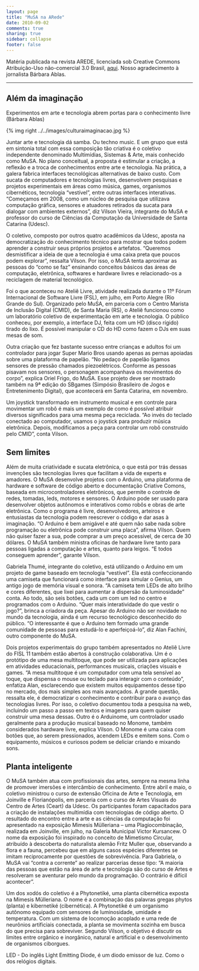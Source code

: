 ```yaml
---
layout: page
title: "MuSA na ARede"
date: 2010-09-02
comments: true
sharing: true
sidebar: collapse
footer: false
---
```


Matéria publicada na revista AREDE, licenciada sob Creative Commons Atribuição-Uso não-comercial 3.0 Brasil, <a href="http://www.arede.inf.br/inclusao/edicoes-anteriores/169-edicao-no-62-setembro2010/3377-cultura"> aqui</a>. Nosso agradecimento à jornalista Bárbara Ablas.

***

## Além da imaginação

Experimentos em arte e tecnologia abrem portas para o conhecimento livre
(Bárbara Ablas)

{% img right ../../images/culturaimaginacao.jpg %}

Juntar arte e tecnologia dá samba. Ou techno music. E um grupo que está em sintonia total com essa composição tão criativa é o coletivo independente denominado Multimídias, Sistemas &amp; Arte, mais conhecido como MuSA. No plano conceitual, a proposta é estimular a criação, a reflexão e a troca de conhecimentos entre arte e tecnologia. Na prática, a galera fabrica interfaces tecnológicas alternativas de baixo custo. Com sucata de computadores e tecnologias livres, desenvolvem pesquisas e projetos experimentais em áreas como música, games, organismos cibernéticos, tecnologia “vestível”, entre outras interfaces interativas. “Começamos em 2008, como um núcleo de pesquisa que utilizava computação gráfica, sensores e atuadores retirados da sucata para dialogar com ambientes externos”, diz Vilson Vieira, integrante do MuSA e professor do curso de Ciências da Computação da Universidade de Santa Catarina (Udesc).</p>

O coletivo, composto por outros quatro acadêmicos da Udesc, aposta na democratização do conhecimento técnico para mostrar que todos podem aprender a construir seus próprios projetos e artefatos. “Queremos desmistificar a ideia de que a tecnologia é uma caixa preta que poucos podem explorar”, ressalta Vilson. Por isso, o MuSA tenta aproximar as pessoas do “como se faz” ensinando conceitos básicos das áreas de computação, eletrônica, softwares e hardware livres e relacionado-os a reciclagem de material tecnológico.

Foi o que aconteceu no Ateliê Livre, atividade realizada durante o 11º Fórum Internacional de Software Livre (FSL), em julho, em Porto Alegre (Rio Grande do Sul). Organizado pelo MuSA, em parceria com o Centro Marista de Inclusão Digital (CMID), de Santa Maria (RS), o Ateliê  funcionou como um laboratório coletivo de experimentação em arte e tecnologia. O público conheceu, por exemplo, a interface DJ, feita com um HD (disco rígido) tirado do lixo. É possível manipular o CD do HD como fazem o DJs em suas mesas de som.

Outra criação que fez bastante sucesso entre crianças e adultos foi um controlador para jogar Super Mario Bros usando apenas as pernas apoiadas sobre uma plataforma de papelão. “No pedaço de papelão ligamos sensores de pressão chamados piezoelétricos. Conforme as pessoas pisavam nos sensores, o personagem acompanhava os movimentos do corpo”, explica Oriel Frigo, do MuSA. Esse projeto deve ser mostrado também na 9ª edição do SBgames (Simpósio Brasileiro de Jogos e Entretenimento Digital), que acontecerá em Santa Catarina, em novembro.

Um joystick transformado em instrumento musical e em controle para movimentar um robô é mais um exemplo de como é possível atribuir diversos significados para uma mesma peça reciclada. “Ao invés do teclado conectado ao computador, usamos o joystick para produzir música eletrônica.  Depois, modificamos a peça para controlar um robô construído pelo CMID”, conta Vilson.

## Sem limites

Além de muita criatividade e sucata eletrônica, o que está por trás dessas  invenções são tecnologias livres que facilitam a vida de experts e amadores. O MuSA desenvolve projetos com o Arduino, uma plataforma de hardware e software de código aberto e documentação Criative Comons, baseada em microcontroladores eletrônicos, que permite o controle de redes, tomadas, leds, motores e sensores. O Arduino pode ser usado para desenvolver objetos autônomos e interativos como robôs e obras de arte eletrônica. Como o programa é livre, desenvolvedores, arteiros e entusiastas da tecnologia podem reescrever o código e dar asas à imaginação. “O Arduino é bem amigável e até quem não sabe nada sobre programação ou eletrônica pode construir uma placa”, afirma Vilson. Quem não quiser fazer a sua, pode comprar a um preço acessível, de cerca de 30 dólares. O MuSA também ministra oficinas de hardware livre tanto para pessoas ligadas a computação e artes, quanto para leigos. “E todos conseguem aprender”, garante Vilson.

Gabriela Thumé, integrante do coletivo, está utilizando o Arduino em um projeto de game baseado em tecnologia “vestível”. Ela está confeccionando uma camiseta que funcionará como interface para simular o Genius, um antigo jogo de memória visual e sonora. “A camiseta tem LEDs de alto brilho e cores diferentes, que lixei para aumentar a dispersão da luminosidade” conta. Ao todo, são seis botões, cada um com um led no centro e programados com o Arduino. “Quer mais interatividade do que vestir o jogo?”, brinca a criadora da peça. Apesar do Arduino não ser novidade no mundo da tecnologia, ainda é um recurso tecnológico desconhecido do público. “O interessante é que o Arduino tem formado uma grande comunidade de pessoas para estudá-lo e aperfeiçoá-lo”, diz Alan Fachini, outro componente do MuSA.

Dois projetos experimentais do grupo também apresentados no Ateliê Livre do FISL 11 também estão abertos à construção colaborativa. Um é o protótipo de uma mesa multitoque, que pode ser utilizada para aplicações em atividades educacionais, performances musicais, criações visuais e games. “A mesa multitoque é um computador com uma tela sensível ao toque, que dispensa o mouse ou teclado para interagir com o conteúdo”, enfatiza Alan, esclarecendo que existem muitos equipamentos desse tipo no mercado, dos mais simples aos mais avançados. A grande questão, ressalta ele, é democratizar o conhecimento e contribuir para o avanço das tecnologias livres. Por isso, o coletivo documentou toda a pesquisa na web, incluindo um passo a passo em textos e imagens para quem quiser construir uma mesa dessas. Outro é o Arduinome, um controlador usado geralmente para a produção musical baseado no Monome, também considerados hardware livre, explica Vilson. O Monome é uma caixa com botões que, ao serem pressionados, acendem LEDs e emitem sons. Com o equipamento, músicos e curiosos podem se deliciar criando e mixando sons.

## Planta inteligente

O MuSA também atua com profissionais das artes, sempre na mesma linha de promover imersões e intercâmbio de conhecimento. Entre abril e maio, o coletivo ministrou o curso de extensão Oficina de Arte e Tecnologia, em Joinville e Florianópolis, em parceria com o curso de Artes Visuais do Centro de Artes (Ceart) da Udesc. Os participantes foram capacitados para a criação de instalações multimídia com tecnologias de código aberto. O resultado do encontro entre a arte e as ciências da computação foi apresentado na exposição Mimesis Mülleriana – uma Plagiocombinação, realizada em Joinville, em julho, na Galeria Municipal Victor Kursancew. O nome da exposição foi inspirado no conceito de Mimetismo Circular, atribuído à descoberta do naturalista alemão Fritz Muller que, observando a flora e a fauna, percebeu que em alguns casos espécies diferentes se imitam reciprocamente por questões de sobrevivência. Para Gabriela, o MuSA vai “contra a corrente” ao realizar parcerias desse tipo: “A maioria das pessoas que estão na área de arte e tecnologia são do curso de Artes e resolveram se aventurar pelo mundo da programação. O contrário é difícil acontecer”.

Um dos xodós do coletivo é a Phytonetiké, uma planta cibernética exposta na Mimesis Mülleriana. O nome é a combinação das palavras gregas phytos (planta) e kibernetiké (cibernética). A Phytonetiké  é um organismo autônomo equipado com sensores de luminosidade, umidade e temperatura. Com um sistema de locomoção acoplado e uma rede de neurônios artificiais conectada, a planta se movimenta sozinha em busca do que precisa para sobreviver. Segundo Vilson, o objetivo é discutir os limites entre orgânico e inorgânico, natural e artificial e o desenvolvimento de organismos ciborgues.

LED - Do inglês Light Emitting Diode, é um diodo emissor de luz. Como o dos relógios digitais.
